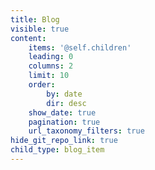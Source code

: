 ```yaml
---
title: Blog
visible: true
content:
    items: '@self.children'
    leading: 0
    columns: 2
    limit: 10
    order:
        by: date
        dir: desc
    show_date: true
    pagination: true
    url_taxonomy_filters: true
hide_git_repo_link: true
child_type: blog_item
---
```

